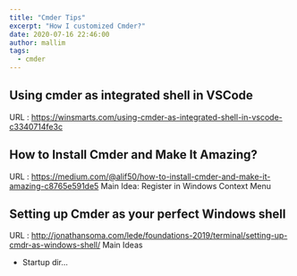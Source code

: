```yaml
---
title: "Cmder Tips"
excerpt: "How I customized Cmder?"
date: 2020-07-16 22:46:00
author: mallim
tags:
  - cmder
---
```


## Using cmder as integrated shell in VSCode
URL : https://winsmarts.com/using-cmder-as-integrated-shell-in-vscode-c3340714fe3c

## How to Install Cmder and Make It Amazing?
URL : https://medium.com/@alif50/how-to-install-cmder-and-make-it-amazing-c8765e591de5
Main Idea: Register in Windows Context Menu

## Setting up Cmder as your perfect Windows shell
URL : http://jonathansoma.com/lede/foundations-2019/terminal/setting-up-cmdr-as-windows-shell/
Main Ideas
* Startup dir...



